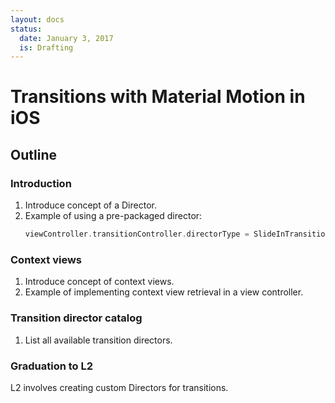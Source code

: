 ```yaml
---
layout: docs
status:
  date: January 3, 2017
  is: Drafting
---
```


# Transitions with Material Motion in iOS

## Outline

### Introduction

1. Introduce concept of a Director.
2. Example of using a pre-packaged director:
   ```swift
   viewController.transitionController.directorType = SlideInTransitionDirector.self
   ```

### Context views

1. Introduce concept of context views.
2. Example of implementing context view retrieval in a view controller.

### Transition director catalog

1. List all available transition directors.

### Graduation to L2

L2 involves creating custom Directors for transitions.
